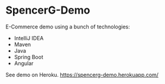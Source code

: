 # SpencerG-Demo

E-Commerce demo using a bunch of technologies:
 - IntelliJ IDEA
 - Maven
 - Java
 - Spring Boot
 - Angular

See demo on Heroku.
https://spencerg-demo.herokuapp.com/
